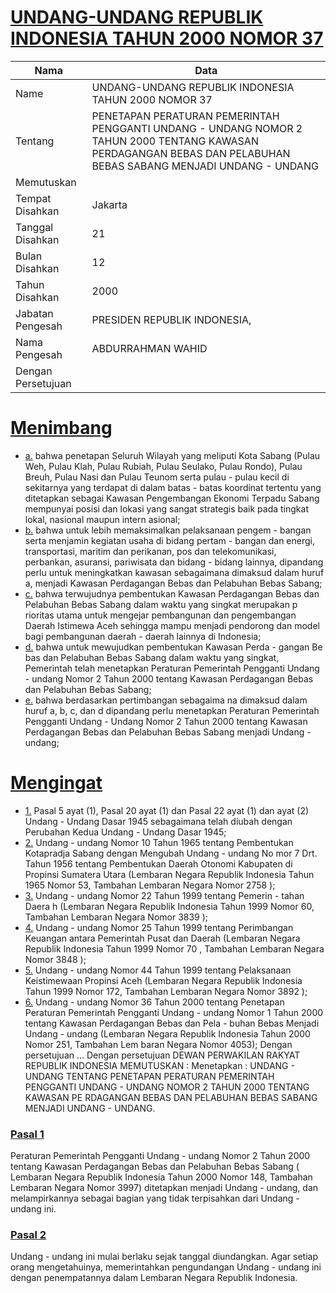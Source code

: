 # [UNDANG-UNDANG REPUBLIK INDONESIA TAHUN 2000 NOMOR 37](http://example.org/legal/peraturan/uu/2000/37)

| Nama | Data |
| ------ | ----- |
|Name|UNDANG-UNDANG REPUBLIK INDONESIA TAHUN 2000 NOMOR 37|
|Tentang| PENETAPAN PERATURAN PEMERINTAH PENGGANTI UNDANG - UNDANG NOMOR 2 TAHUN 2000 TENTANG KAWASAN PERDAGANGAN BEBAS DAN PELABUHAN BEBAS SABANG MENJADI UNDANG - UNDANG|
|Memutuskan||
|Tempat Disahkan|Jakarta|
|Tanggal Disahkan|21|
|Bulan Disahkan|12|
|Tahun Disahkan|2000|
|Jabatan Pengesah|PRESIDEN REPUBLIK INDONESIA,|
|Nama Pengesah|ABDURRAHMAN WAHID|
|Dengan Persetujuan||
# [Menimbang](http://example.org/legal/peraturan/uu/2000/37/menimbang)

* [a.](http://example.org/legal/peraturan/uu/2000/37/menimbang/huruf/a) bahwa penetapan Seluruh Wilayah yang meliputi Kota Sabang (Pulau Weh, Pulau Klah, Pulau Rubiah, Pulau Seulako, Pulau Rondo), Pulau Breuh, Pulau Nasi dan Pulau Teunom serta pulau - pulau kecil di sekitarnya yang terdapat di dalam batas - batas koordinat tertentu yang ditetapkan sebagai Kawasan Pengembangan Ekonomi Terpadu Sabang mempunyai posisi dan lokasi yang sangat strategis baik pada tingkat lokal, nasional maupun intern asional;
* [b.](http://example.org/legal/peraturan/uu/2000/37/menimbang/huruf/b) bahwa untuk lebih memaksimalkan pelaksanaan pengem - bangan serta menjamin kegiatan usaha di bidang pertam - bangan dan energi, transportasi, maritim dan perikanan, pos dan telekomunikasi, perbankan, asuransi, pariwisata dan bidang - bidang lainnya, dipandang perlu untuk meningkatkan kawasan sebagaimana dimaksud dalam huruf a, menjadi Kawasan Perdagangan Bebas dan Pelabuhan Bebas Sabang;
* [c.](http://example.org/legal/peraturan/uu/2000/37/menimbang/huruf/c) bahwa terwujudnya pembentukan Kawasan Perdagangan Bebas dan Pelabuhan Bebas Sabang dalam waktu yang singkat merupakan p rioritas utama untuk mengejar pembangunan dan pengembangan Daerah Istimewa Aceh sehingga mampu menjadi pendorong dan model bagi pembangunan daerah - daerah lainnya di Indonesia;
* [d.](http://example.org/legal/peraturan/uu/2000/37/menimbang/huruf/d) bahwa untuk mewujudkan pembentukan Kawasan Perda - gangan Be bas dan Pelabuhan Bebas Sabang dalam waktu yang singkat, Pemerintah telah menetapkan Peraturan Pemerintah Pengganti Undang - undang Nomor 2 Tahun 2000 tentang Kawasan Perdagangan Bebas dan Pelabuhan Bebas Sabang;
* [e.](http://example.org/legal/peraturan/uu/2000/37/menimbang/huruf/e) bahwa berdasarkan pertimbangan sebagaima na dimaksud dalam huruf a, b, c, dan d dipandang perlu menetapkan Peraturan Pemerintah Pengganti Undang - Undang Nomor 2 Tahun 2000 tentang Kawasan Perdagangan Bebas dan Pelabuhan Bebas Sabang menjadi Undang - undang;
# [Mengingat](http://example.org/legal/peraturan/uu/2000/37/mengingat)

* [1.](http://example.org/legal/peraturan/uu/2000/37/mengingat/huruf/0001) Pasal 5 ayat (1), Pasal 20 ayat (1) dan Pasal 22 ayat (1) dan ayat (2) Undang - Undang Dasar 1945 sebagaimana telah diubah dengan Perubahan Kedua Undang - Undang Dasar 1945;
* [2.](http://example.org/legal/peraturan/uu/2000/37/mengingat/huruf/0002) Undang - undang Nomor 10 Tahun 1965 tentang Pembentukan Kotapradja Sabang dengan Mengubah Undang - undang No mor 7 Drt. Tahun 1956 tentang Pembentukan Daerah Otonomi Kabupaten di Propinsi Sumatera Utara (Lembaran Negara Republik Indonesia Tahun 1965 Nomor 53, Tambahan Lembaran Negara Nomor 2758 );
* [3.](http://example.org/legal/peraturan/uu/2000/37/mengingat/huruf/0003) Undang - undang Nomor 22 Tahun 1999 tentang Pemerin - tahan Daera h (Lembaran Negara Republik Indonesia Tahun 1999 Nomor 60, Tambahan Lembaran Negara Nomor 3839 );
* [4.](http://example.org/legal/peraturan/uu/2000/37/mengingat/huruf/0004) Undang - undang Nomor 25 Tahun 1999 tentang Perimbangan Keuangan antara Pemerintah Pusat dan Daerah (Lembaran Negara Republik Indonesia Tahun 1999 Nomor 70 , Tambahan Lembaran Negara Nomor 3848 );
* [5.](http://example.org/legal/peraturan/uu/2000/37/mengingat/huruf/0005) Undang - undang Nomor 44 Tahun 1999 tentang Pelaksanaan Keistimewaan Propinsi Aceh (Lembaran Negara Republik Indonesia Tahun 1999 Nomor 172, Tambahan Lembaran Negara Nomor 3892 );
* [6.](http://example.org/legal/peraturan/uu/2000/37/mengingat/huruf/0006) Undang - undang Nomor 36 Tahun 2000 tentang Penetapan Peraturan Pemerintah Pengganti Undang - undang Nomor 1 Tahun 2000 tentang Kawasan Perdagangan Bebas dan Pela - buhan Bebas Menjadi Undang - undang (Lembaran Negara Republik Indonesia Tahun 2000 Nomor 251, Tambahan Lem baran Negara Nomor 4053); Dengan persetujuan ... Dengan persetujuan DEWAN PERWAKILAN RAKYAT REPUBLIK INDONESIA MEMUTUSKAN : Menetapkan : UNDANG - UNDANG TENTANG PENETAPAN PERATURAN PEMERINTAH PENGGANTI UNDANG - UNDANG NOMOR 2 TAHUN 2000 TENTANG KAWASAN PE RDAGANGAN BEBAS DAN PELABUHAN BEBAS SABANG MENJADI UNDANG - UNDANG.

### [Pasal 1](http://example.org/legal/peraturan/uu/2000/37/pasal/0001)
Peraturan Pemerintah Pengganti Undang - undang Nomor 2 Tahun 2000 tentang Kawasan Perdagangan Bebas dan Pelabuhan Bebas Sabang ( Lembaran Negara Republik Indonesia Tahun 2000 Nomor 148, Tambahan Lembaran Negara Nomor 3997) ditetapkan menjadi Undang - undang, dan melampirkannya sebagai bagian yang tidak terpisahkan dari Undang - undang ini.


### [Pasal 2](http://example.org/legal/peraturan/uu/2000/37/pasal/0002)
Undang - undang ini mulai berlaku sejak tanggal diundangkan. Agar setiap orang mengetahuinya, memerintahkan pengundangan Undang - undang ini dengan penempatannya dalam Lembaran Negara Republik Indonesia.
